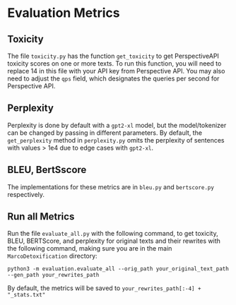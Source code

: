 # Evaluation Metrics

## Toxicity
The file `toxicity.py` has the function `get_toxicity` to get PerspectiveAPI toxicity scores on one or more texts. To run this function, you will need to replace 14 in this file with your API key from Perspective API. You may also need to adjust the `qps` field, which designates the queries per second for Perspective API.

## Perplexity
Perplexity is done by default with a `gpt2-xl` model, but the model/tokenizer can be changed by passing in different parameters. By default, the `get_perplexity` method in `perplexity.py` omits the perplexity of sentences with values > 1e4 due to edge cases with `gpt2-xl`.

## BLEU, BertSscore

The implementations for these metrics are in `bleu.py` and `bertscore.py` respectively.

## Run all Metrics
Run the file `evaluate_all.py` with the following command, to get toxicity, BLEU, BERTScore, and perplexity for original texts and their rewrites with the following command, making sure you are in the main `MarcoDetoxification` directory:

    python3 -m evaluation.evaluate_all --orig_path your_original_text_path --gen_path your_rewrites_path

By default, the metrics will be saved to `your_rewrites_path[:-4] + "_stats.txt"`
